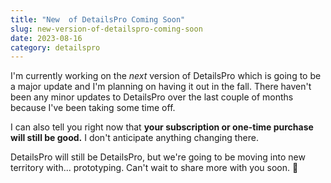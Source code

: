 ```yaml
---
title: "New  of DetailsPro Coming Soon"
slug: new-version-of-detailspro-coming-soon
date: 2023-08-16
category: detailspro
---
```


I'm currently working on the _next_ version of DetailsPro which is going to be a major update and I'm planning on having it out in the fall. There haven't been any minor updates to DetailsPro over the last couple of months because I've been taking some time off.

I can also tell you right now that **your subscription or one-time purchase will still be good.** I don't anticipate anything changing there.

DetailsPro will still be DetailsPro, but we're going to be moving into new territory with... prototyping. Can't wait to share more with you soon. 🎉
